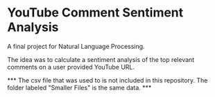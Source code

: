 # YouTube Comment Sentiment Analysis

A final project for Natural Language Processing.

The idea was to calculate a sentiment analysis of the top relevant comments on a user provided YouTube URL.

*** The csv file that was used to is not included in this repository. The folder labeled "Smaller Files" is the same data. ***
